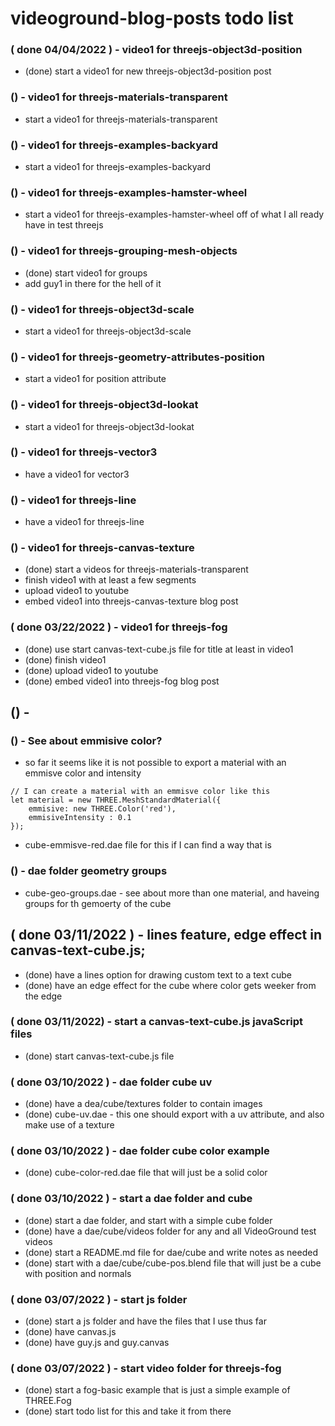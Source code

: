 # videoground-blog-posts todo list

<!-- FOR NEW POSTS -->

### ( done 04/04/2022 ) - video1 for threejs-object3d-position
* (done) start a video1 for new threejs-object3d-position post

<!-- JUST BECAUSE I WANT TO -->

### () - video1 for threejs-materials-transparent
* start a video1 for threejs-materials-transparent

### () - video1 for threejs-examples-backyard
* start a video1 for threejs-examples-backyard

### () - video1 for threejs-examples-hamster-wheel
* start a video1 for threejs-examples-hamster-wheel off of what I all ready have in test threejs


<!--  TRAFFIC -->

### () - video1 for threejs-grouping-mesh-objects
* (done) start video1 for groups
* add guy1 in there for the hell of it

### () - video1 for threejs-object3d-scale
* start a video1 for threejs-object3d-scale

### () - video1 for threejs-geometry-attributes-position
* start a video1 for position attribute

### () - video1 for threejs-object3d-lookat
* start a video1 for threejs-object3d-lookat

### () - video1 for threejs-vector3
* have a video1 for vector3

### () - video1 for threejs-line
* have a video1 for threejs-line

### () - video1 for threejs-canvas-texture
* (done) start a videos for threejs-materials-transparent
* finish video1 with at least a few segments
* upload video1 to youtube
* embed video1 into threejs-canvas-texture blog post

### ( done 03/22/2022 ) - video1 for threejs-fog
* (done) use  start canvas-text-cube.js file for title at least in video1
* (done) finish video1
* (done) upload video1 to youtube
* (done) embed video1 into threejs-fog blog post

<!-- JAVASCRIPT FILES -->

## () -

<!-- DAE FOLDER -->

### () - See about emmisive color?
* so far it seems like it is not possible to export a material with an emmisve color and intensity
```
// I can create a material with an emmisve color like this
let material = new THREE.MeshStandardMaterial({
    emmisive: new THREE.Color('red'),
    emmisiveIntensity : 0.1
});
```
* cube-emmisve-red.dae file for this if I can find a way that is

### () - dae folder geometry groups
* cube-geo-groups.dae - see about more than one material, and haveing groups for th gemoerty of the cube

<!-- DONE -->

## ( done 03/11/2022 ) - lines feature, edge effect in canvas-text-cube.js;
* (done) have a lines option for drawing custom text to a text cube
* (done) have an edge effect for the cube where color gets weeker from the edge

### ( done 03/11/2022) - start a canvas-text-cube.js javaScript files
* (done) start canvas-text-cube.js file

### ( done 03/10/2022 ) - dae folder cube uv
* (done) have a dea/cube/textures folder to contain images
* (done) cube-uv.dae - this one should export with a uv attribute, and also make use of a texture

### ( done 03/10/2022 ) - dae folder cube color example
* (done) cube-color-red.dae file that will just be a solid color

### ( done 03/10/2022 ) - start a dae folder and cube
* (done) start a dae folder, and start with a simple cube folder
* (done) have a dae/cube/videos folder for any and all VideoGround test videos
* (done) start a README.md file for dae/cube and write notes as needed
* (done) start with a dae/cube/cube-pos.blend file that will just be a cube with position and normals

### ( done 03/07/2022 ) - start js folder
* (done) start a js folder and have the files that I use thus far
* (done) have canvas.js
* (done) have guy.js and guy.canvas

### ( done 03/07/2022 ) - start video folder for threejs-fog
* (done) start a fog-basic example that is just a simple example of THREE.Fog
* (done) start todo list for this and take it from there

